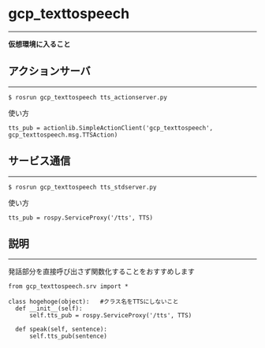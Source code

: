 # gcp_texttospeech
---

**仮想環境に入ること**

## **アクションサーバ**
---

```
$ rosrun gcp_texttospeech tts_actionserver.py
```

使い方

```[python:actionserver]
tts_pub = actionlib.SimpleActionClient('gcp_texttospeech', gcp_texttospeech.msg.TTSAction)
```


## **サービス通信**
---

```
$ rosrun gcp_texttospeech tts_stdserver.py
```

使い方

```[python:stdserver]
tts_pub = rospy.ServiceProxy('/tts', TTS)
```



## 説明
---

発話部分を直接呼び出さず関数化することをおすすめします
```[python:srvの例]
from gcp_texttospeech.srv import *

class hogehoge(object):   #クラス名をTTSにしないこと
  def __init__(self):
      self.tts_pub = rospy.ServiceProxy('/tts', TTS)

  def speak(self, sentence):
      self.tts_pub(sentence)
```
